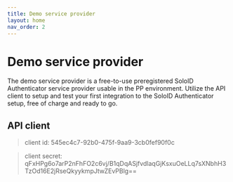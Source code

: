 ```yaml
---
title: Demo service provider
layout: home
nav_order: 2
---
```


# Demo service provider
The demo service provider is a free-to-use preregistered SoloID Authenticator service provider usable in the PP environment.
Utilize the API client to setup and test your first integration to the SoloID Authenticator setup, free of charge and ready to go.

## API client
> client id: 545ec4c7-92b0-475f-9aa9-3cb0fef90f0c

> client secret: qFxHPg6o7arP2nFhFO2c6vj/B1qDqASjfvdlaqGjKsxuOeLLq7sXNbhH3TzOd16E2jRseQkyykmpJtwZEvPBlg==
